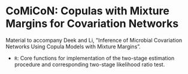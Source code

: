 # CoMiCoN: Copulas with Mixture Margins for Covariation Networks

Material to accompany Deek and Li, "Inference of Microbial Covariation Networks Using Copula Models with Mixture Margins”. 

* `R`: Core functions for implementation of the two-stage estimation procedure and corresponding two-stage likelihood ratio test.
